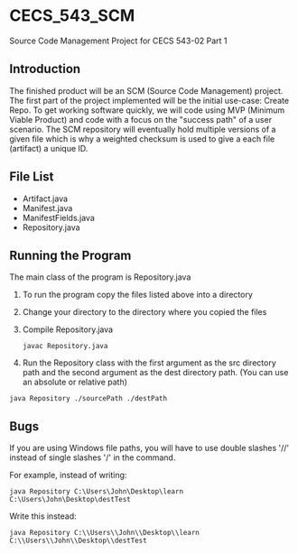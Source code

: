 # CECS_543_SCM
Source Code Management Project for CECS 543-02
Part 1

## Introduction

The finished product will be an SCM (Source Code Management) project. The first part of the project implemented will be the initial use-case: Create Repo. To get working software quickly, we will code using MVP (Minimum Viable Product) and code with a focus on the "success path" of a user scenario. The SCM repository will eventually hold multiple versions of a given file which is why a weighted checksum is used to give a each file (artifact) a unique ID. 


## File List
* Artifact.java
* Manifest.java
* ManifestFields.java
* Repository.java

## Running the Program
The main class of the program is Repository.java

1. To run the program copy the files listed above into a directory
2. Change your directory to the directory where you copied the files
3. Compile Repository.java

   ```
   javac Repository.java
   ```
4. Run the Repository class with the first argument as the src directory path and the second argument as the dest directory path. (You can use an absolute or relative path)
  ```
  java Repository ./sourcePath ./destPath
  ```
  
## Bugs
If you are using Windows file paths, you will have to use double slashes '//' instead of single slashes '/' in the command.

For example, instead of writing:
```
java Repository C:\Users\John\Desktop\learn C:\Users\John\Desktop\destTest
```

Write this instead:
```
java Repository C:\\Users\\John\\Desktop\\learn C:\\Users\\John\\Desktop\\destTest
```
